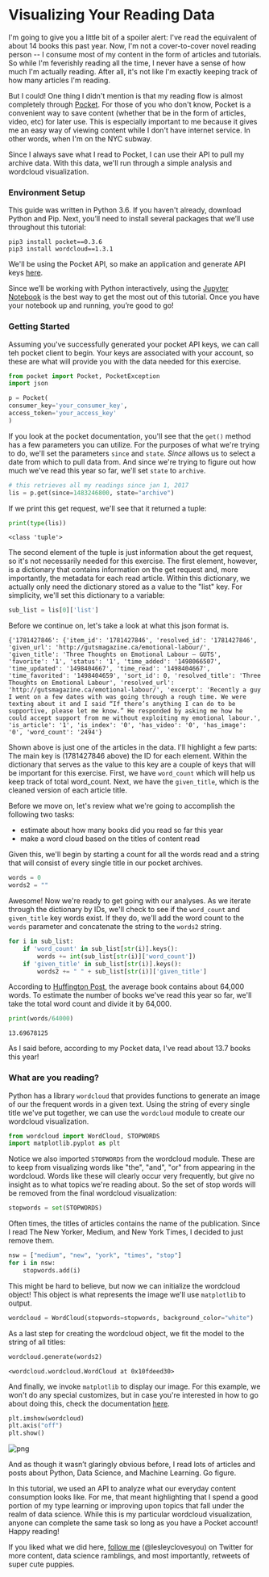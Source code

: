 # Visualizing Your Reading Data

I'm going to give you a little bit of a spoiler alert: I've read the equivalent of about 14 books this past year. Now, I'm not a cover-to-cover novel reading person -- I consume most of my content in the form of articles and tutorials. So while I'm feverishly reading all the time, I never have a sense of how much I'm actually reading. After all, it's not like I'm exactly keeping track of how many articles I'm reading. 

But I could! One thing I didn't mention is that my reading flow is almost completely through [Pocket](). For those of you who don't know, Pocket is a convenient way to save content (whether that be in the form of articles, video, etc) for later use. This is especially important to me because it gives me an easy way of viewing content while I don't have internet service. In other words, when I'm on the NYC subway.

Since I always save what I read to Pocket, I can use their API to pull my archive data. With this data, we'll run through a simple analysis and wordcloud visualization. 

### Environment Setup

This guide was written in Python 3.6. If you haven't already, download Python and Pip. Next, you’ll need to install several packages that we’ll use throughout this tutorial:

```
pip3 install pocket==0.3.6
pip3 install wordcloud==1.3.1
```

We'll be using the Pocket API, so make an application and generate API keys [here](https://getpocket.com/developer/apps/new). 

Since we’ll be working with Python interactively, using the [Jupyter Notebook](http://jupyter.readthedocs.io/en/latest/install.html) is the best way to get the most out of this tutorial. Once you have your notebook up and running, you’re good to go!

### Getting Started

Assuming you've successfully generated your pocket API keys, we can call teh pocket client to begin. Your keys are associated with your account, so these are what will provide you with the data needed for this exercise. 


```python
from pocket import Pocket, PocketException
import json

p = Pocket(
consumer_key='your_consumer_key',
access_token='your_access_key'
)
```

If you look at the pocket documentation, you'll see that the `get()` method has a few parameters you can utilize. For the purposes of what we're trying to do, we'll set the parameters `since` and `state`. *Since* allows us to select a date from which to pull data from. And since we're trying to figure out how much we've read this year so far, we'll set `state` to `archive`. 


```python
# this retrieves all my readings since jan 1, 2017
lis = p.get(since=1483246800, state="archive")
```

If we print this get request, we'll see that it returned a tuple:


```python
print(type(lis))
```

    <class 'tuple'>


The second element of the tuple is just information about the get request, so it's not necessarily needed for this exercise. The first element, however, is a dictionary that contains information on the get request and, more importantly, the metadata for each read article. Within this dictionary, we actually only need the dictionary stored as a value to the "list" key. For simplicity, we'll set this dictionary to a variable:


```python
sub_list = lis[0]['list']
```

Before we continue on, let's take a look at what this json format is.

```
{'1781427846': {'item_id': '1781427846', 'resolved_id': '1781427846', 'given_url': 'http://gutsmagazine.ca/emotional-labour/', 'given_title': 'Three Thoughts on Emotional Labour – GUTS', 'favorite': '1', 'status': '1', 'time_added': '1498066507', 'time_updated': '1498404667', 'time_read': '1498404667', 'time_favorited': '1498404659', 'sort_id': 0, 'resolved_title': 'Three Thoughts on Emotional Labour', 'resolved_url': 'http://gutsmagazine.ca/emotional-labour/', 'excerpt': 'Recently a guy I went on a few dates with was going through a rough time. We were texting about it and I said “If there’s anything I can do to be supportive, please let me know.” He responded by asking me how he could accept support from me without exploiting my emotional labour.', 'is_article': '1', 'is_index': '0', 'has_video': '0', 'has_image': '0', 'word_count': '2494'}
```

Shown above is just one of the articles in the data. I'll highlight a few parts: The main key is (1781427846 above) the ID for each element. Within the dictionary that serves as the value to this key are a couple of keys that will be important for this exercise. First, we have `word_count` which will help us keep track of total word_count. Next, we have the `given_title`, which is the cleaned version of each article title.

Before we move on, let's review what we're going to accomplish the following two tasks:

- estimate about how many books did you read so far this year
- make a word cloud based on the titles of content read

Given this, we'll begin by starting a count for all the words read and a string that will consist of every single title in our pocket archives.


```python
words = 0
words2 = ""
```

Awesome! Now we're ready to get going with our analyses. As we iterate through the dictionary by IDs, we'll check to see if the `word_count` and `given_title` key words exist. If they do, we'll add the word count to the `words` parameter and concatenate the string to the `words2` string.


```python
for i in sub_list: 
    if 'word_count' in sub_list[str(i)].keys(): 
        words += int(sub_list[str(i)]['word_count']) 
    if 'given_title' in sub_list[str(i)].keys():
        words2 += " " + sub_list[str(i)]['given_title']
```

According to [Huffington Post](http://www.huffingtonpost.com/2012/03/09/book-length_n_1334636.html), the average book contains about 64,000 words. To estimate the number of books we've read this year so far, we'll take the total word count and divide it by 64,000. 


```python
print(words/64000)
```

    13.69678125


As I said before, according to my Pocket data, I've read about 13.7 books this year! 

### What are you reading? 

Python has a library `wordcloud` that provides functions to generate an image of our the frequent words in a given text. Using the string of every single title we've put together, we can use the `wordcloud` module to create our wordcloud visualization. 


```python
from wordcloud import WordCloud, STOPWORDS
import matplotlib.pyplot as plt
```

Notice we also imported `STOPWORDS` from the wordcloud module. These are to keep from visualizing words like "the", "and", "or" from appearing in the wordcloud. Words like these will clearly occur very frequently, but give no insight as to what topics we're reading about. So the set of stop words will be removed from the final wordcloud visualization: 


```python
stopwords = set(STOPWORDS)
```

Often times, the titles of articles contains the name of the publication. Since I read The New Yorker, Medium, and New York Times, I decided to just remove them. 


```python
nsw = ["medium", "new", "york", "times", "stop"] 
for i in nsw:
    stopwords.add(i)
```

This might be hard to believe, but now we can initialize the wordcloud object! This object is what represents the image we'll use `matplotlib` to output. 


```python
wordcloud = WordCloud(stopwords=stopwords, background_color="white")
```

As a last step for creating the wordcloud object, we fit the model to the string of all titles:


```python
wordcloud.generate(words2)
```




    <wordcloud.wordcloud.WordCloud at 0x10fdeed30>



And finally, we invoke `matplotlib` to display our image. For this example, we won't do any special customizes, but in case you're interested in how to go about doing this, check the documentation [here]().


```python
plt.imshow(wordcloud)
plt.axis("off")
plt.show()
```


![png](/_posts/output_28_0.png)


And as though it wasn’t glaringly obvious before, I read lots of articles and posts about Python, Data Science, and Machine Learning. Go figure.

In this tutorial, we used an API to analyze what our everyday content consumption looks like. For me, that meant highlighting that I spend a good portion of my type learning or improving upon topics that fall under the realm of data science. While this is my particular wordcloud visualization, anyone can complete the same task so long as you have a Pocket account!
Happy reading! 

If you liked what we did here, [follow me](https://twitter.com/lesleyclovesyou) (@lesleyclovesyou) on Twitter for more content, data science ramblings, and most importantly, retweets of super cute puppies.
